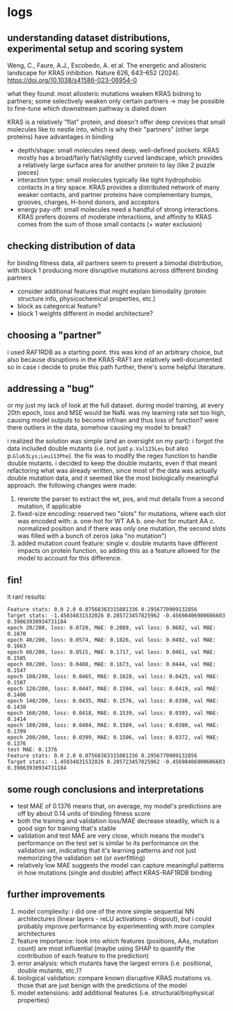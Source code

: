 # logs

## understanding dataset distributions, experimental setup and scoring system
Weng, C., Faure, A.J., Escobedo, A. et al. The energetic and allosteric landscape for KRAS inhibition. Nature 626, 643–652 (2024). https://doi.org/10.1038/s41586-023-06954-0

what they found: most allosteric mutations weaken KRAS bidning to partners; some selectively weaken only certain partners -> may be possible to fine-tune which downstream pathway is dialed down

KRAS is a relatively "flat" protein, and doesn't offer deep crevices that small molecules like to nestle into, which is why their "partners" (other large proteins) have advantages in binding

* depth/shape: small molecules need deep, well-defined pockets. KRAS mostly has a broad/fairly flat/slightly curved landscape, which provides a relatively large surface area for another protein to lay (like 2 puzzle pieces)
* interaction type: small molecules typically like tight hydrophobic contacts in a tiny space. KRAS provides a distributed network of many weaker contacts, and partner proteins have complementary bumps, grooves, charges, H-bond donors, and acceptors
* energy pay-off: small molecules need a handful of strong interactions. KRAS prefers dozens of moderate interactions, and affinity to KRAS comes from the sum of those small contacts (+ water exclusion)


## checking distribution of data
for binding fitness data, all partners seem to present a bimodal distribution, with block 1 producing more disruptive mutations across different binding partners
* consider additional features that might explain bimodality (protein structure info, physicochemical properties, etc.)
* block as categorical feature?
* block 1 weights different in model architecture?

## choosing a "partner"
i used RAF1RDB as a starting point. this was kind of an arbitrary choice, but also because disruptions in the KRAS-RAF1 are relatively well-documented so in case i decide to probe this path further, there's some helpful literature. 

## addressing a "bug"
or my just my lack of look at the full dataset. during model training, at every 20th epoch, loss and MSE would be NaN. was my learning rate set too high, causing model outputs to become inf/nan and thus loss of function? were there outliers in the data, somehow causing my model to break? 

i realized the solution was simple (and an oversight on my part): i forgot the data included double mutants (i.e. not just `p.Val125Leu` but also p.`Glu63Lys;Leu113Phe`). the fix was to modify the regex function to handle double mutants. i decided to keep the double mutants, even if that meant refactoring what was already written, since most of the data was actually double mutation data, and it seemed like the most biologically meaningful approach. the following changes were made:

1. rewrote the parser to extract the wt, pos, and mut details from a second mutation, if applicable
2. fixed-size encoding: reserved two "slots" for mutations, where each slot was encoded with:
    a. one-hot for WT AA
    b. one-hot for mutant AA
    c. normalized position
    and if there was only one mutation, the second slots was filled with a bunch of zeros (aka "no mutation")
3. added mutation count feature: single v. double mutants have different impacts on protein function, so adding this as a feature allowed for the model to account for this difference. 

## fin! 
it ran! results:
```
Feature stats: 0.0 2.0 0.07568363315081336 0.2956770909132856
Target stats: -1.45034831532026 0.285723457825962 -0.45698406900606603 0.39863930934731184
epoch 20/200, loss: 0.0720, MAE: 0.2089, val loss: 0.0602, val MAE: 0.1870
epoch 40/200, loss: 0.0574, MAE: 0.1826, val loss: 0.0492, val MAE: 0.1663
epoch 60/200, loss: 0.0515, MAE: 0.1717, val loss: 0.0461, val MAE: 0.1585
epoch 80/200, loss: 0.0488, MAE: 0.1673, val loss: 0.0444, val MAE: 0.1547
epoch 100/200, loss: 0.0465, MAE: 0.1628, val loss: 0.0425, val MAE: 0.1507
epoch 120/200, loss: 0.0447, MAE: 0.1594, val loss: 0.0419, val MAE: 0.1486
epoch 140/200, loss: 0.0435, MAE: 0.1576, val loss: 0.0398, val MAE: 0.1438
epoch 160/200, loss: 0.0418, MAE: 0.1539, val loss: 0.0393, val MAE: 0.1414
epoch 180/200, loss: 0.0404, MAE: 0.1509, val loss: 0.0380, val MAE: 0.1399
epoch 200/200, loss: 0.0399, MAE: 0.1506, val loss: 0.0372, val MAE: 0.1376
test MAE: 0.1376
Feature stats: 0.0 2.0 0.07568363315081336 0.2956770909132856
Target stats: -1.45034831532026 0.285723457825962 -0.45698406900606603 0.39863930934731184
```

## some rough conclusions and interpretations
* test MAE of 0.1376 means that, on average, my model's predictions are off by about 0.14 units of binding fitness score
* both the training and validation loss/MAE decrease steadily, which is a good sign for training that's stable
* validation and test MAE are very close, which means the model's performance on the test set is similar to its performance on the validation set, indicating that it's learning patterns and not just memorizing the validation set (or overfitting)
* relatively low MAE suggests the model can capture meaningful patterns in how mutations (single and double) affect KRAS-RAF1RDB binding

## further improvements
1. model complexity: i did one of the more simple sequential NN architectures (linear layers - reLU activations - dropout), but i could probably improve performance by experimenting with more complex architectures
2. feature importance: look into which features (positions, AAs, mutation count) are most influential (maybe using SHAP to quantify the contribution of each feature to the prediction)
3. error analysis: which mutants have the largest errors (i.e. positional, double mutants, etc.)?
4. biological validation: compare known disruptive KRAS mutations vs. those that are just benign with the predictions of the model
5. model extensions: add additional features (i.e. structural/biophysical properties)